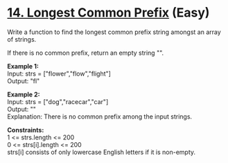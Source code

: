 # [14. Longest Common Prefix](https://leetcode.com/problems/longest-common-prefix) (Easy)

Write a function to find the longest common prefix string amongst an array of strings.

If there is no common prefix, return an empty string "".

**Example 1:**  
Input: strs = ["flower","flow","flight"]  
Output: "fl"

**Example 2:**  
Input: strs = ["dog","racecar","car"]  
Output: ""  
Explanation: There is no common prefix among the input strings.

**Constraints:**  
1 <= strs.length <= 200  
0 <= strs[i].length <= 200  
strs[i] consists of only lowercase English letters if it is non-empty.
